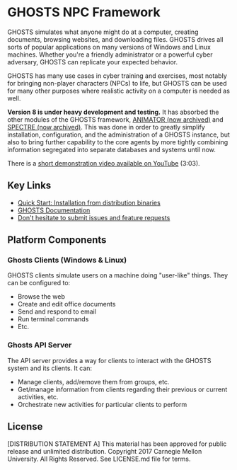 # GHOSTS NPC Framework

GHOSTS simulates what anyone might do at a computer, creating documents, browsing websites, and downloading files. GHOSTS drives all sorts of popular applications on many versions of Windows and Linux machines. Whether you're a friendly administrator or a powerful cyber adversary, GHOSTS can replicate your expected behavior.

GHOSTS has many use cases in cyber training and exercises, most notably for bringing non-player characters (NPCs) to life, but GHOSTS can be used for many other purposes where realistic activity on a computer is needed as well.

**Version 8 is under heavy development and testing.** It has absorbed the other modules of the GHOSTS framework, [ANIMATOR (now archived)](https://github.com/cmu-sei/GHOSTS-ANIMATOR) and [SPECTRE (now archived)](https://github.com/cmu-sei/GHOSTS-SPECTRE). This was done in order to greatly simplify installation, configuration, and the administration of a GHOSTS instance, but also to bring further capability to the core agents by more tightly combining information segregated into separate databases and systems until now.

There is a [short demonstration video available on YouTube](https://www.youtube.com/watch?v=EkwK-cqwjjA) (3:03).

## Key Links

- [Quick Start: Installation from distribution binaries](https://cmu-sei.github.io/GHOSTS/quickstart/)
- [GHOSTS Documentation](https://cmu-sei.github.io/GHOSTS/)
- [Don't hesitate to submit issues and feature requests](https://github.com/cmu-sei/GHOSTS/issues)

## Platform Components

### Ghosts Clients (Windows & Linux)

GHOSTS clients simulate users on a machine doing "user-like" things. They can be configured to:

- Browse the web
- Create and edit office documents
- Send and respond to email
- Run terminal commands
- Etc.

### Ghosts API Server

The API server provides a way for clients to interact with the GHOSTS system and its clients. It can:

- Manage clients, add/remove them from groups, etc.
- Get/manage information from clients regarding their previous or current activities, etc.
- Orchestrate new activities for particular clients to perform

## License

[DISTRIBUTION STATEMENT A] This material has been approved for public release and unlimited distribution.
Copyright 2017 Carnegie Mellon University. All Rights Reserved. See LICENSE.md file for terms.
